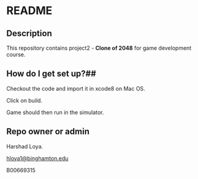 # README #

## Description ##
This repository contains project2 - **Clone of 2048** for game development course.

## How do I get set up?##
Checkout the code and import it in xcode8 on Mac OS. 

Click on build.

Game should then run in the simulator.

## Repo owner or admin ##

Harshad Loya.

hloya1@binghamton.edu

B00669315
